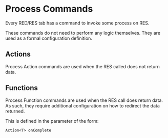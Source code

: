 # Process Commands
Every RED/RES tab has a command to invoke some process on RES.

These commands do not need to perform any logic themselves.  They are used as a formal configuration definition.

## Actions
Process Action commands are used when the RES called does not return data.

## Functions
Process Function commands are used when the RES call does return data.  As such, they require additional configuration on how to redirect the data returned.

This is defined in the parameter of the form: 

```Action<T> onComplete```